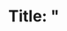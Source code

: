 # Title: "<Title Here>" - DEI WG Community Office Hour

Body:
<Heading>

## Summary
<Summary>

## Topics Discussed
1. <First Topic>
2. <Second Topic>
3. <Third Topic>

## Learnings Observed
Mentees can ...

Maintainers can ...

Learn more today: Visit OpenSSF DEI Working Group - hyperlink

